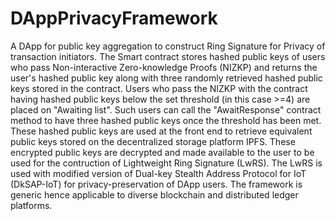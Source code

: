 # DAppPrivacyFramework
A DApp for public key aggregation to construct Ring Signature for Privacy of transaction initiators.
The Smart contract stores hashed public keys of users who pass Non-interactive Zero-knowledge Proofs (NIZKP) and returns the user's hashed public key along with three randomly retrieved hashed public keys stored in the contract.
Users who pass the NIZKP with the contract having hashed public keys below the set threshold (in this case >=4) are placed on "Awaiting list". Such users can call the "AwaitResponse" contract method to have three hashed public keys once the threshold has been met.
These hashed public keys are used at the front end to retrieve equivalent public keys stored on the decentralized storage platform IPFS. These encrypted public keys are decrypted and made available to the user to be used for the contruction of Lightweight Ring Signature (LwRS). 
The LwRS is used with modified version of Dual-key Stealth Address Protocol for IoT (DkSAP-IoT) for privacy-preservation of DApp users. The framework is generic hence applicable to diverse blockchain and distributed ledger platforms.  
